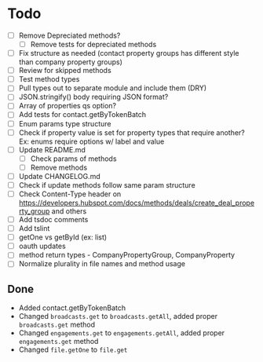# Todo

- [ ] Remove Depreciated methods?
  - [ ] Remove tests for depreciated methods
- [ ] Fix structure as needed (contact property groups has different style than company property groups)
- [ ] Review for skipped methods
- [ ] Test method types
- [ ] Pull types out to separate module and include them (DRY)
- [ ] JSON.stringify() body requiring JSON format?
- [ ] Array of properties qs option?
- [ ] Add tests for contact.getByTokenBatch
- [ ] Enum params type structure
- [ ] Check if property value is set for property types that require another? Ex: enums require options w/ label and value
- [ ] Update README.md
  - [ ] Check params of methods
  - [ ] Remove methods
- [ ] Update CHANGELOG.md
- [ ] Check if update methods follow same param structure
- [ ] Check Content-Type header on https://developers.hubspot.com/docs/methods/deals/create_deal_property_group and others
- [ ] Add tsdoc comments
- [ ] Add tslint
- [ ] getOne vs getById (ex: list)
- [ ] oauth updates
- [ ] method return types - CompanyPropertyGroup, CompanyProperty
- [ ] Normalize plurality in file names and method usage

## Done

- Added contact.getByTokenBatch
- Changed `broadcasts.get` to `broadcasts.getAll`, added proper `broadcasts.get` method
- Changed `engagements.get` to `engagements.getAll`, added proper `engagements.get` method
- Changed `file.getOne` to `file.get`
